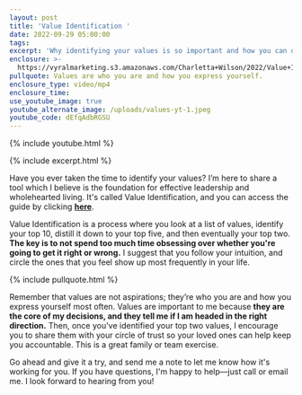 ```yaml
---
layout: post
title: 'Value Identification '
date: 2022-09-29 05:00:00
tags:
excerpt: 'Why identifying your values is so important and how you can do it today. '
enclosure: >-
  https://vyralmarketing.s3.amazonaws.com/Charletta+Wilson/2022/Value+Identification.mp4
pullquote: Values are who you are and how you express yourself.
enclosure_type: video/mp4
enclosure_time:
use_youtube_image: true
youtube_alternate_image: /uploads/values-yt-1.jpeg
youtube_code: dEfqAdbRGSU
---
```

{% include youtube.html %}

{% include excerpt.html %}

Have you ever taken the time to identify your values? I’m here to share a tool which I believe is the foundation for effective leadership and wholehearted living. It's called Value Identification, and you can access the guide by clicking **[here](/uploads/CaPeesh_Identifying-Your-Values.pdf)**.&nbsp;

Value Identification is a process where you look at a list of values, identify your top 10, distill it down to your top five, and then eventually your top two. **The key is to not spend too much time obsessing over whether you're going to get it right or wrong.** I suggest that you follow your intuition, and circle the ones that you feel show up most frequently in your life.

{% include pullquote.html %}

Remember that values are not aspirations; they’re who you are and how you express yourself most often. Values are important to me because **they are the core of my decisions, and they tell me if I am headed in the right direction.** Then, once you've identified your top two values, I encourage you to share them with your circle of trust so your loved ones can help keep you accountable. This is a great family or team exercise.&nbsp;

Go ahead and give it a try, and send me a note to let me know how it's working for you. If you have questions, I'm happy to help—just call or email me. I look forward to hearing from you\!